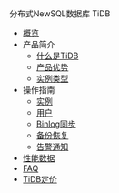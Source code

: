 <div class="sidebar_title">分布式NewSQL数据库 TiDB</div>

* [概览](/tidb/README)
* 产品简介
    * [什么是TiDB](/tidb/introduction/concept)
    * [产品优势](/tidb/introduction/advantages)
    * [实例类型](/tidb/introduction/instancetype)
* 操作指南
    * [实例](/tidb/guide/instance)
    * [用户](/tidb/guide/user)
    * [Binlog同步](/tidb/guide/binlog)
    * [备份恢复](/tidb/guide/backup)
    * [告警通知](/tidb/guide/monitor)
* [性能数据](/tidb/capacity)    
* [FAQ](/tidb/faq)
* [TiDB定价](/tidb/price)


    
